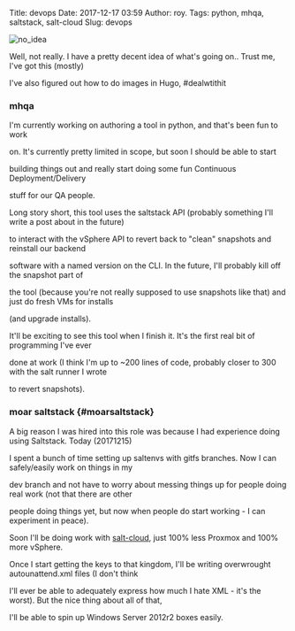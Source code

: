 Title: devops
Date: 2017-12-17 03:59
Author: roy.
Tags: python, mhqa, saltstack, salt-cloud
Slug: devops

<!--kg-card-begin: markdown-->

![no\_idea](http://www.roylarsen.xyz/content/images/2018/04/no_idea.jpg)

</p>

Well, not really. I have a pretty decent idea of what's going on.. Trust me, I've got this (mostly)  

I've also figured out how to do images in Hugo, \#dealwtithit

</p>

### mhqa

</p>

I'm currently working on authoring a tool in python, and that's been fun to work  

on. It's currently pretty limited in scope, but soon I should be able to start  

building things out and really start doing some fun Continuous Deployment/Delivery  

stuff for our QA people.

</p>

Long story short, this tool uses the saltstack API (probably something I'll write a post about in the future)  

to interact with the vSphere API to revert back to "clean" snapshots and reinstall our backend  

software with a named version on the CLI. In the future, I'll probably kill off the snapshot part of  

the tool (because you're not really supposed to use snapshots like that) and just do fresh VMs for installs  

(and upgrade installs).

</p>

It'll be exciting to see this tool when I finish it. It's the first real bit of programming I've ever  

done at work (I think I'm up to \~200 lines of code, probably closer to 300 with the salt runner I wrote  

to revert snapshots).

</p>

### moar saltstack {#moarsaltstack}

</p>

A big reason I was hired into this role was because I had experience doing using Saltstack. Today (20171215)  

I spent a bunch of time setting up saltenvs with gitfs branches. Now I can safely/easily work on things in my  

dev branch and not have to worry about messing things up for people doing real work (not that there are other  

people doing things yet, but now when people do start working - I can experiment in peace).

</p>

Soon I'll be doing work with [salt-cloud](http://www.roylarsen.xyz/posts/proxmox-cloud/), just 100% less Proxmox and 100% more vSphere.

</p>

Once I start getting the keys to that kingdom, I'll be writing overwrought autounattend.xml files (I don't think  

I'll ever be able to adequately express how much I hate XML - it's the worst). But the nice thing about all of that,  

I'll be able to spin up Windows Server 2012r2 boxes easily.

</p>

<!--kg-card-end: markdown-->
